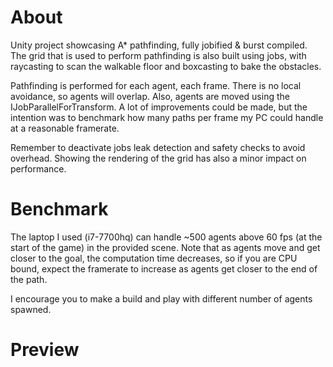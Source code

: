 # About
Unity project showcasing A* pathfinding, fully jobified &amp; burst compiled. The grid that is used to perform pathfinding is also built using jobs, with raycasting to scan the walkable floor and boxcasting to bake the obstacles. 

Pathfinding is performed for each agent, each frame. There is no local avoidance, so agents will overlap. Also, agents are moved using the IJobParallelForTransform.
A lot of improvements could be made, but the intention was to benchmark how many paths per frame my PC could handle at a reasonable framerate.

Remember to deactivate jobs leak detection and safety checks to avoid overhead. Showing the rendering of the grid has also a minor impact on performance.

# Benchmark
The laptop I used (i7-7700hq) can handle ~500 agents above 60 fps (at the start of the game) in the provided scene. Note that as agents move and get closer to the goal, the computation time decreases, so if you are CPU bound, expect the framerate to increase as agents get closer to the end of the path.

I encourage you to make a build and play with different number of agents spawned.

# Preview
